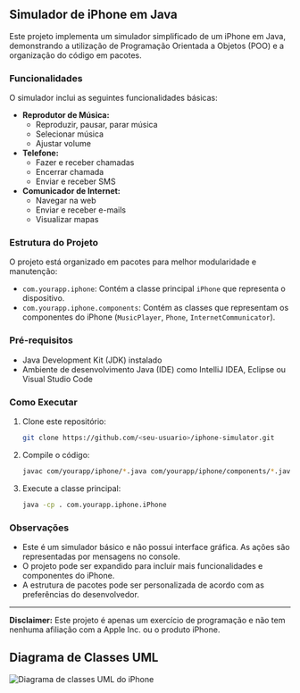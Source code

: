 ## Simulador de iPhone em Java

Este projeto implementa um simulador simplificado de um iPhone em Java, demonstrando a utilização de Programação Orientada a Objetos (POO) e a organização do código em pacotes.

### Funcionalidades

O simulador inclui as seguintes funcionalidades básicas:

* **Reprodutor de Música:**
    * Reproduzir, pausar, parar música
    * Selecionar música
    * Ajustar volume
* **Telefone:**
    * Fazer e receber chamadas
    * Encerrar chamada
    * Enviar e receber SMS
* **Comunicador de Internet:**
    * Navegar na web
    * Enviar e receber e-mails
    * Visualizar mapas

### Estrutura do Projeto

O projeto está organizado em pacotes para melhor modularidade e manutenção:

* `com.yourapp.iphone`: Contém a classe principal `iPhone` que representa o dispositivo.
* `com.yourapp.iphone.components`: Contém as classes que representam os componentes do iPhone (`MusicPlayer`, `Phone`, `InternetCommunicator`).

### Pré-requisitos

* Java Development Kit (JDK) instalado
* Ambiente de desenvolvimento Java (IDE) como IntelliJ IDEA, Eclipse ou Visual Studio Code

### Como Executar

1. Clone este repositório:

   ```bash
   git clone https://github.com/<seu-usuario>/iphone-simulator.git
   ```

2. Compile o código:

   ```bash
   javac com/yourapp/iphone/*.java com/yourapp/iphone/components/*.java
   ```

3. Execute a classe principal:

   ```bash
   java -cp . com.yourapp.iphone.iPhone
   ```

### Observações

* Este é um simulador básico e não possui interface gráfica. As ações são representadas por mensagens no console.
* O projeto pode ser expandido para incluir mais funcionalidades e componentes do iPhone.
* A estrutura de pacotes pode ser personalizada de acordo com as preferências do desenvolvedor.

---

**Disclaimer:** Este projeto é apenas um exercício de programação e não tem nenhuma afiliação com a Apple Inc. ou o produto iPhone.


## Diagrama de Classes UML
![Diagrama de classes UML do iPhone](https://www.plantuml.com/plantuml/png/NSj12i8m48NXVK-HfU8b2kAo81HqFKqV6fqqfPDf4V7k1go5P7RpyVvQ8arHFLUMISIuypqCCE_Af3kOaUdLg3Yxs_-5L92Jn30M0eQDRHXk6r7_K8cNmEgHS5LFJno9UPjDi71pRXZwx9S4RTEMpOzMwwQm2AxeikhaoN7PvJWxB0sDak1JrQbHpry0)
